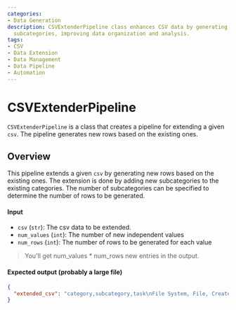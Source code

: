 ```yaml
---
categories:
- Data Generation
description: CSVExtenderPipeline class enhances CSV data by generating new rows and
  subcategories, improving data organization and analysis.
tags:
- CSV
- Data Extension
- Data Management
- Data Pipeline
- Automation
---
```


# CSVExtenderPipeline

`CSVExtenderPipeline` is a class that creates a pipeline for extending a given `csv`. The pipeline generates new rows based on the existing ones.

## Overview

This pipeline extends a given `csv` by generating new rows based on the existing ones. The extension is done by adding new subcategories to the existing categories. The number of subcategories can be specified to determine the number of rows to be generated.

#### Input

- `csv` (`str`): The csv data to be extended.
- `num_values` (`int`): The number of new independent values
- `num_rows` (`int`): The number of rows to be generated for each value

> You'll get num_values * num_rows new entries in the output.

#### Expected output (probably a large file)

```json
{
  "extended_csv": "category,subcategory,task\nFile System, File, Create a new File\nFile System, File, Edit the contents of a File\nFile System, File, Read the contents of a File\nFile System, File, Delete a File\nFile System, File, Copy a File\nFile System, File, Move a File\nFile System, File, Rename a File\nFile Syste, Folder, Create a new Folder\nFile System, Folder, Delete a Folder\nFile System, Folder, Copy a Folder\nFile System, Folder, Move a Folder\nFile System, Folder, Rename a Folder\nFile System, Folder, List the contents of a Folder\nFile System, Folder, Move a File to a Folder\nFile System, Folder, Copy a File to a Folder\nWeb Browser, Search, Search over a query\nWeb Browser, Search, Search for images\nWeb Browser, Search, Search for news\nWeb Browser, Access, Scrape the content of a website\nWeb Browser, Access, Take a screenshot of a website\nWeb Browser, Access, Download a file/files from a website\nWeb Browser, Access, Fill out forms\nCommunication, Email, Send an email\nCommunication, Email, Read the contents of an email\nCommunication, Email, Retrieve the last n emails\nScheduling, To-Do List"
} 
```
